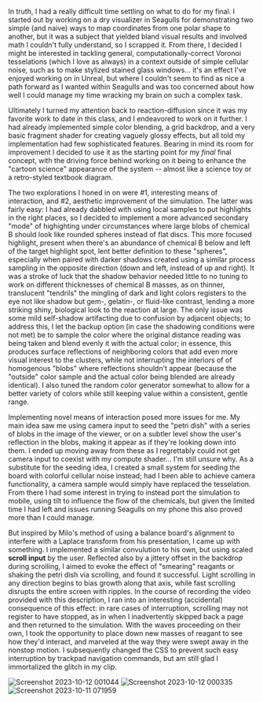In truth, I had a really difficult time settling on what to do for my final. I started out by working on a dry visualizer in Seagulls for demonstrating two simple (and naive) ways to map coordinates from one polar shape to another, but it was a subject that yielded bland visual results and involved math I couldn't fully understand, so I scrapped it. From there, I decided I might be interested in tackling general, computationally-correct Voronoi tesselations (which I love as always) in a context outside of simple cellular noise, such as to make stylized stained glass windows... it's an effect I've enjoyed working on in Unreal, but where I couldn't seem to find as nice a path forward as I wanted within Seagulls and was too concerned about how well I could manage my time wracking my brain on such a complex task.

Ultimately I turned my attention back to reaction-diffusion since it was my favorite work to date in this class, and I endeavored to work on it further. I had already implemented simple color blending, a grid backdrop, and a very basic fragment shader for creating vaguely glossy effects, but all told my implementation had few sophisticated features. Bearing in mind its room for improvement I decided to use it as the starting point for my _final_ final concept, with the driving force behind working on it being to enhance the "cartoon science" appearance of the system -- almost like a science toy or a retro-styled textbook diagram.

The two explorations I honed in on were #1, interesting means of interaction, and #2, aesthetic improvement of the simulation. The latter was fairly easy: I had already dabbled with using local samples to put highlights in the right places, so I decided to implement a more advanced secondary "mode" of highighting under circumstances where large blobs of chemical B should look like rounded spheres instead of flat discs. This more focused highlight, present when there's an abundance of chemical B below and left of the target highlight spot, lent better definition to these "spheres", especially when paired with darker shadows created using a similar process sampling in the opposite direction (down and left, instead of up and right). It was a stroke of luck that the shadow behavior needed little to no tuning to work on different thicknesses of chemical B masses, as on thinner, translucent "tendrils" the mingling of dark and light colors registers to the eye not like shadow but gem-, gelatin-, or fluid-like contrast, lending a more striking shiny, biological look to the reaction at large. The only issue was some mild self-shadow artifacting due to confusion by adjacent objects; to address this, I let the backup option (in case the shadowing conditions were not met) be to sample the color where the original distance reading was being taken and blend evenly it with the actual color; in essence, this produces surface reflections of neighboring colors that add even more visual interest to the clusters, while not interrupting the interiors of of homogenous "blobs" where reflections shouldn't appear (because the "outside" color sample and the actual color being blended are already identical). I also tuned the random color generator somewhat to allow for a better variety of colors while still keeping value within a consistent, gentle range.

Implementing novel means of interaction posed more issues for me. My main idea saw me using camera input to seed the "petri dish" with a series of blobs in the image of the viewer, or on a subtler level show the user's reflection in the blobs, making it appear as if they're looking down into them. I ended up moving away from these as I regrettably could not get camera input to coexist with my compute shader... I'm still unsure why. As a substitute for the seeding idea, I created a small system for seeding the board with colorful cellular noise instead; had I been able to achieve camera functionality, a camera sample would simply have replaced the tesselation. From there I had some interest in trying to instead port the simulation to mobile, using tilt to influence the flow of the chemicals, but given the limited time I had left and issues running Seagulls on my phone this also proved more than I could manage.

But inspired by Milo's method of using a balance board's alignment to interfere with a Laplace transform from his presentation, I came up with something. I implemented a similar convulution to his own, but using scaled **scroll input** by the user. Reflected also by a jittery offset in the backdrop during scrolling, I aimed to evoke the effect of "smearing" reagants or shaking the petri dish via scrolling, and found it successful. Light scrolling in any direction begins to bias growth along that axis, while fast scrolling disrupts the entire screen with ripples. In the course of recording the video provided with this description, I ran into an interesting (accidental) consequence of this effect: in rare cases of interruption, scrolling may not register to have stopped, as in when I inadvertently skipped back a page and then returned to the simulation. With the waves proceeding on their own, I took the opportunity to place down new masses of reagant to see how they'd interact, and marveled at the way they were swept away in the nonstop motion. I subsequently changed the CSS to prevent such easy interruption by trackpad navigation commands, but am still glad I immortalized the glitch in my clip.

![Screenshot 2023-10-12 001044](https://github.com/DataPointBeing/JEC-IMGD4099/assets/39743767/2dc44c6e-8df8-45f7-8d9c-d77372c8ab30)
![Screenshot 2023-10-12 000335](https://github.com/DataPointBeing/JEC-IMGD4099/assets/39743767/f8711ca3-cb44-45bd-b49f-4293bf3310e5)
![Screenshot 2023-10-11 071959](https://github.com/DataPointBeing/JEC-IMGD4099/assets/39743767/7f1cc629-9aec-4a76-b197-70cd863a1f11)
